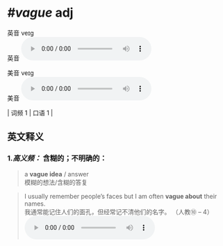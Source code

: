 # ***\#vague*** adj
英音 veɪɡ  
英音
<audio src="./media/vague-B.aac" controls="controls"></audio>

美音 veɪɡ  
美音
<audio src="./media/vague.aac" controls="controls"></audio>



| 词频 1 | 口语 1 |  

英文释义
---
### 1.*高义频：* **含糊的；不明确的：**  

 > a **vague idea** / answer   
 > 模糊的想法/含糊的答复    

 > I usually remember people’s faces but I am often **vague about** their names.   
 > 我通常能记住人们的面孔，但经常记不清他们的名字。  （人教⑩ – 4）  
<audio src="./media/1-vague.aac" controls="controls"></audio>


